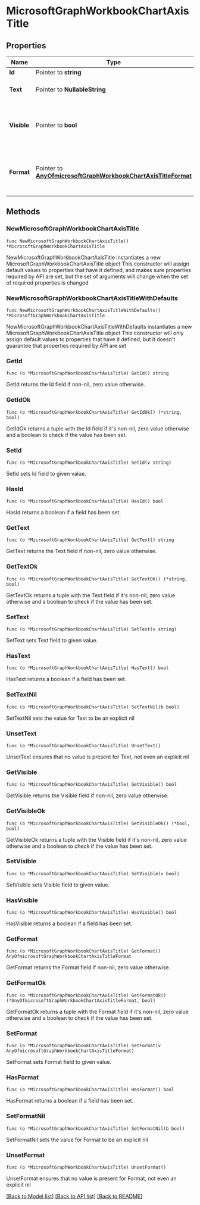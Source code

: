 # MicrosoftGraphWorkbookChartAxisTitle

## Properties

Name | Type | Description | Notes
------------ | ------------- | ------------- | -------------
**Id** | Pointer to **string** | Read-only. | [optional] 
**Text** | Pointer to **NullableString** | Represents the axis title. | [optional] 
**Visible** | Pointer to **bool** | A boolean that specifies the visibility of an axis title. | [optional] 
**Format** | Pointer to [**AnyOfmicrosoftGraphWorkbookChartAxisTitleFormat**](anyOf&lt;microsoft.graph.workbookChartAxisTitleFormat&gt;.md) | Represents the formatting of chart axis title. Read-only. | [optional] 

## Methods

### NewMicrosoftGraphWorkbookChartAxisTitle

`func NewMicrosoftGraphWorkbookChartAxisTitle() *MicrosoftGraphWorkbookChartAxisTitle`

NewMicrosoftGraphWorkbookChartAxisTitle instantiates a new MicrosoftGraphWorkbookChartAxisTitle object
This constructor will assign default values to properties that have it defined,
and makes sure properties required by API are set, but the set of arguments
will change when the set of required properties is changed

### NewMicrosoftGraphWorkbookChartAxisTitleWithDefaults

`func NewMicrosoftGraphWorkbookChartAxisTitleWithDefaults() *MicrosoftGraphWorkbookChartAxisTitle`

NewMicrosoftGraphWorkbookChartAxisTitleWithDefaults instantiates a new MicrosoftGraphWorkbookChartAxisTitle object
This constructor will only assign default values to properties that have it defined,
but it doesn't guarantee that properties required by API are set

### GetId

`func (o *MicrosoftGraphWorkbookChartAxisTitle) GetId() string`

GetId returns the Id field if non-nil, zero value otherwise.

### GetIdOk

`func (o *MicrosoftGraphWorkbookChartAxisTitle) GetIdOk() (*string, bool)`

GetIdOk returns a tuple with the Id field if it's non-nil, zero value otherwise
and a boolean to check if the value has been set.

### SetId

`func (o *MicrosoftGraphWorkbookChartAxisTitle) SetId(v string)`

SetId sets Id field to given value.

### HasId

`func (o *MicrosoftGraphWorkbookChartAxisTitle) HasId() bool`

HasId returns a boolean if a field has been set.

### GetText

`func (o *MicrosoftGraphWorkbookChartAxisTitle) GetText() string`

GetText returns the Text field if non-nil, zero value otherwise.

### GetTextOk

`func (o *MicrosoftGraphWorkbookChartAxisTitle) GetTextOk() (*string, bool)`

GetTextOk returns a tuple with the Text field if it's non-nil, zero value otherwise
and a boolean to check if the value has been set.

### SetText

`func (o *MicrosoftGraphWorkbookChartAxisTitle) SetText(v string)`

SetText sets Text field to given value.

### HasText

`func (o *MicrosoftGraphWorkbookChartAxisTitle) HasText() bool`

HasText returns a boolean if a field has been set.

### SetTextNil

`func (o *MicrosoftGraphWorkbookChartAxisTitle) SetTextNil(b bool)`

 SetTextNil sets the value for Text to be an explicit nil

### UnsetText
`func (o *MicrosoftGraphWorkbookChartAxisTitle) UnsetText()`

UnsetText ensures that no value is present for Text, not even an explicit nil
### GetVisible

`func (o *MicrosoftGraphWorkbookChartAxisTitle) GetVisible() bool`

GetVisible returns the Visible field if non-nil, zero value otherwise.

### GetVisibleOk

`func (o *MicrosoftGraphWorkbookChartAxisTitle) GetVisibleOk() (*bool, bool)`

GetVisibleOk returns a tuple with the Visible field if it's non-nil, zero value otherwise
and a boolean to check if the value has been set.

### SetVisible

`func (o *MicrosoftGraphWorkbookChartAxisTitle) SetVisible(v bool)`

SetVisible sets Visible field to given value.

### HasVisible

`func (o *MicrosoftGraphWorkbookChartAxisTitle) HasVisible() bool`

HasVisible returns a boolean if a field has been set.

### GetFormat

`func (o *MicrosoftGraphWorkbookChartAxisTitle) GetFormat() AnyOfmicrosoftGraphWorkbookChartAxisTitleFormat`

GetFormat returns the Format field if non-nil, zero value otherwise.

### GetFormatOk

`func (o *MicrosoftGraphWorkbookChartAxisTitle) GetFormatOk() (*AnyOfmicrosoftGraphWorkbookChartAxisTitleFormat, bool)`

GetFormatOk returns a tuple with the Format field if it's non-nil, zero value otherwise
and a boolean to check if the value has been set.

### SetFormat

`func (o *MicrosoftGraphWorkbookChartAxisTitle) SetFormat(v AnyOfmicrosoftGraphWorkbookChartAxisTitleFormat)`

SetFormat sets Format field to given value.

### HasFormat

`func (o *MicrosoftGraphWorkbookChartAxisTitle) HasFormat() bool`

HasFormat returns a boolean if a field has been set.

### SetFormatNil

`func (o *MicrosoftGraphWorkbookChartAxisTitle) SetFormatNil(b bool)`

 SetFormatNil sets the value for Format to be an explicit nil

### UnsetFormat
`func (o *MicrosoftGraphWorkbookChartAxisTitle) UnsetFormat()`

UnsetFormat ensures that no value is present for Format, not even an explicit nil

[[Back to Model list]](../README.md#documentation-for-models) [[Back to API list]](../README.md#documentation-for-api-endpoints) [[Back to README]](../README.md)


